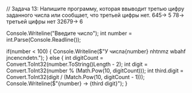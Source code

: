 // Задача 13: Напишите программу, которая ввыводит третью цифру заданного числа или сообщает, что третьей цифры нет.
645-> 5
78-> третьей цифры нет
32679-> 6

Console.Writeline("Введите число");
int number = int.Parse(Console.Readline());

if(number < 100)
{
    Console.Writeline($"У числа{number} nhtnmz wbahf jncencndetn.");
}
else
{
    int digitCount = Convert.ToInt32(number.ToString()Length - 2);
    int digit = Convert.ToInt32(number % (Math.Pow(10, digitCount)));
    int third.digit = Convert.ToInt32(digit / (Match.Pow(10, digitCount - 1)));
    Console.Writeline($"{number} -> {third digit}");
}

